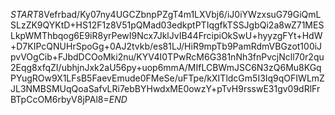 $START$8Vefrbad/Ky07ny4UGCZbnpPZgT4m1LXVbj6/iJ0iYWzxsuG79GiQmLSLzZK9QYKtD+HS12F1z8V51pQMad03edkptPTIqgfkTSSJgbQi2a8wZ71MESLkpWMThbqog6E9iR8yrPewI9Ncx7JklJvIB44FrcipiOkSwU+hyyzgFYt+HdW+D7KIPcQNUHrSpoGg+0AJ2tvkb/es81LJ/HiR9mpTb9PamRdmVBGzot100iJpvVOgCib+FJbdDCOoMki2nu/KYV4I0TPwRcM6G381nNh3fnPvcjNcll70r2qu2Eqg8xfqZI/ubhjnJxk2aU56py+uop6mmA/MIfLCBWmJSC6N3zQ6Mu8KGqPYugROw9X1LFsB5FaevEmude0FMeSe/uFTpe/kXITldcGm5I3Iq9qOFIWLmZJL3NMBSMUqQoaSafvLRi7ebBYHwdxME0owzY+pTvH9rsswE31gv09dRlFrBTpCcOM6rbyV8jPAl8=$END$